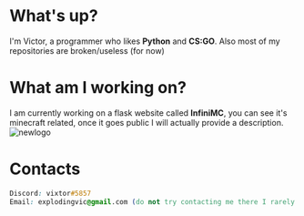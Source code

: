 # What's up?
I'm Victor, a programmer who likes **Python** and **CS:GO**. Also most of my repositories are broken/useless (for now)

# What am I working on?
I am currently working on a flask website called **InfiniMC**, you can see it's minecraft related, once it goes public I will actually provide a description.
![newlogo](https://github.com/vixtordev/vixtordev/assets/108889461/6d3b1797-492e-4738-baaf-a2220334d192)

# Contacts

```css
Discord: vixtor#5857
Email: explodingvic@gmail.com (do not try contacting me there I rarely check it)
```
